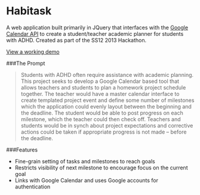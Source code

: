 Habitask
============
A web application built primarily in JQuery that interfaces with the [Google Calendar API](https://developers.google.com/google-apps/calendar/) to create a student/teacher academic planner for students with ADHD. Created as part of the SS12 2013 Hackathon.

[View a working demo](http://wuzhonglin.bol.ucla.edu/habitask/)

###The Prompt
> Students with ADHD often require assistance with academic planning. This project seeks to develop a Google Calendar based tool that allows teachers and students to plan a homework project schedule together. The teacher would have a master calendar interface to create templated project event and define some number of milestones which the application could evenly layout between the beginning and the deadline. The student would be able to post progress on each milestone, which the teacher could then check off. Teachers and students would be in synch about project expectations and corrective actions could be taken if appropriate progress is not made – before the deadline.

###Features
* Fine-grain setting of tasks and milestones to reach goals
* Restricts visibility of next milestone to encourage focus on the current goal
* Links with Google Calendar and uses Google accounts for authentication